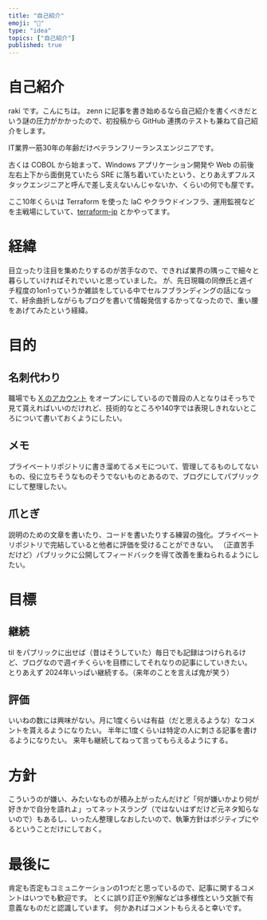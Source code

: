 ```yaml
---
title: "自己紹介"
emoji: "🐣"
type: "idea"
topics: ["自己紹介"]
published: true
---
```


# 自己紹介

raki です。こんにちは。
zenn に記事を書き始めるなら自己紹介を書くべきだという謎の圧力がかかったので、初投稿から GitHub 連携のテストも兼ねて自己紹介をします。

IT業界一筋30年の年齢だけベテランフリーランスエンジニアです。

古くは COBOL から始まって、Windows アプリケーション開発や Web の前後左右上下から面倒見ていたら SRE に落ち着いていたという、とりあえずフルスタックエンジニアと呼んで差し支えないんじゃないか、くらいの何でも屋です。

ここ10年くらいは Terraform を使った IaC やクラウドインフラ、運用監視などを主戦場にしていて、[terraform-jp](https://twitter.com/terraform_jp) とかやってます。

# 経緯

目立ったり注目を集めたりするのが苦手なので、できれば業界の隅っこで細々と暮らしていければそれでいいと思っていました。
が、先日現職の同僚氏と週イチ程度の1on1っていうか雑談をしている中でセルフブランディングの話になって、紆余曲折しながらもブログを書いて情報発信するかってなったので、重い腰をあげてみたという経緯。

# 目的

## 名刺代わり

職場でも [X のアカウント](https://twitter.com/raki) をオープンにしているので普段の人となりはそっちで見て貰えればいいのだけれど、技術的なところや140字では表現しきれないところについて書いておくようにしたい。

## メモ

プライベートリポジトリに書き溜めてるメモについて、管理してるものしてないもの、役に立ちそうなものそうでないものとあるので、ブログにしてパブリックにして整理したい。

## 爪とぎ

説明のための文章を書いたり、コードを書いたりする練習の強化。プライベートリポジトリで完結していると他者に評価を受けることができない。
（正直苦手だけど）パブリックに公開してフィードバックを得て改善を重ねられるようにしたい。

# 目標

## 継続

til をパブリックに出せば（昔はそうしていた）毎日でも記録はつけられるけど、ブログなので週イチくらいを目標にしてそれなりの記事にしていきたい。
とりあえず 2024年いっぱい継続する。（来年のことを言えば鬼が笑う）

## 評価

いいねの数には興味がない。月に1度くらいは有益（だと思えるような）なコメントを貰えるようになりたい。
半年に1度くらいは特定の人に刺さる記事を書けるようになりたい。
来年も継続してねって言ってもらえるようにする。

# 方針

こういうのが嫌い、みたいなものが積み上がったんだけど「何が嫌いかより何が好きかで自分を語れよ」ってネットスラング（ではないはずだけど元ネタ知らないので）もあるし、いったん整理しなおしたいので、執筆方針はポジティブにやるということだけにしておく。

# 最後に

肯定も否定もコミュニケーションの1つだと思っているので、記事に関するコメントはいつでも歓迎です。
とくに誤り訂正や別解などは多様性という文脈で有意義なものだと認識しています。
何かあればコメントもらえると幸いです。
